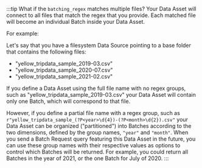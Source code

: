 :::tip What if the `batching_regex` matches multiple files?
Your Data Asset will connect to all files that match the regex that you provide.  Each matched file will become an individual Batch inside your Data Asset.

For example:

Let's say that you have a filesystem Data Source pointing to a base folder that contains the following files:
- "yellow_tripdata_sample_2019-03.csv"
- "yellow_tripdata_sample_2020-07.csv"
- "yellow_tripdata_sample_2021-02.csv"


If you define a Data Asset using the full file name with no regex groups, such as "yellow_tripdata_sample_2019-03\.csv" your Data Asset will contain only one Batch, which will correspond to that file.

However, if you define a partial file name with a regex group, such as `r"yellow_tripdata_sample_(?P<year>\d{4})-(?P<month>\d{2}).csv"` your Data Asset can be organized ("partitioned") into Batches according to the two dimensions, defined by the group names, `"year"` and `"month"`.  When you send a Batch Request query featuring this Data Asset in the future, you can use these group names with their respective values as options to control which Batches will be returned.
For example, you could return all Batches in the year of 2021, or the one Batch for July of 2020.
:::